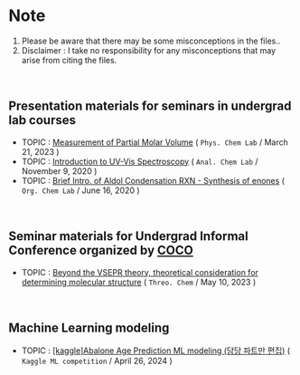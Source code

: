 # Note
1. Please be aware that there may be some misconceptions in the files.. 
2. Disclaimer : I take no responsibility for any misconceptions that may arise from citing the files.

<br/>

## Presentation materials for seminars in undergrad lab courses

* TOPIC  :  [Measurement of Partial Molar Volume](https://github.com/kangmg/presentation_materials/raw/main/physical_chem_lab.pdf
) ( `Phys. Chem Lab` / March 21, 2023 )
* TOPIC  :  [Introduction to UV-Vis Spectroscopy](https://github.com/kangmg/presentation_materials/raw/main/analytical_chem_lab.pdf
) ( `Anal. Chem Lab` / November 9, 2020 )
* TOPIC  :  [Brief Intro. of Aldol Condensation RXN - Synthesis of enones](https://github.com/kangmg/presentation_materials/raw/main/organic_chem_lab.pdf
) ( `Org. Chem Lab` / June 16, 2020 )

<br/>

## Seminar materials for Undergrad Informal Conference organized by [COCO](https://clubofchemistryoperation.notion.site/2e0e98c02a024d65aba7aee9f73fc717?v=0d99ffba95644234aa9d30ea49c0b1b9)

* TOPIC  :  [Beyond the VSEPR theory, theoretical consideration for determining molecular structure](https://github.com/kangmg/presentation_materials/raw/main/COCO_seminar.pdf
) ( `Threo. Chem` / May 10, 2023 )


<br/>

## Machine Learning modeling

* TOPIC  :  [[kaggle]Abalone Age Prediction ML modeling (담당 파트만 편집)](https://github.com/kangmg/presentation_materials/raw/main/kaggle_abalone.pdf
) ( `Kaggle ML competition` / April 26, 2024 )
